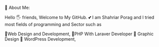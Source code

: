 💫 About Me:

Hello 🖐️ friends, Welcome to My GitHub. 💕
I am Shahriar Porag and I tried most fields of programming and Sector such as

🔰Web Design and Development,
🔰PHP With Laraver Developer
🔰 Graphic Design
🔰 WordPress Development,



<!---
ShahriarPorag/ShahriarPorag is a ✨ special ✨ repository because its `README.md` (this file) appears on your GitHub profile.
You can click the Preview link to take a look at your changes.
--->
